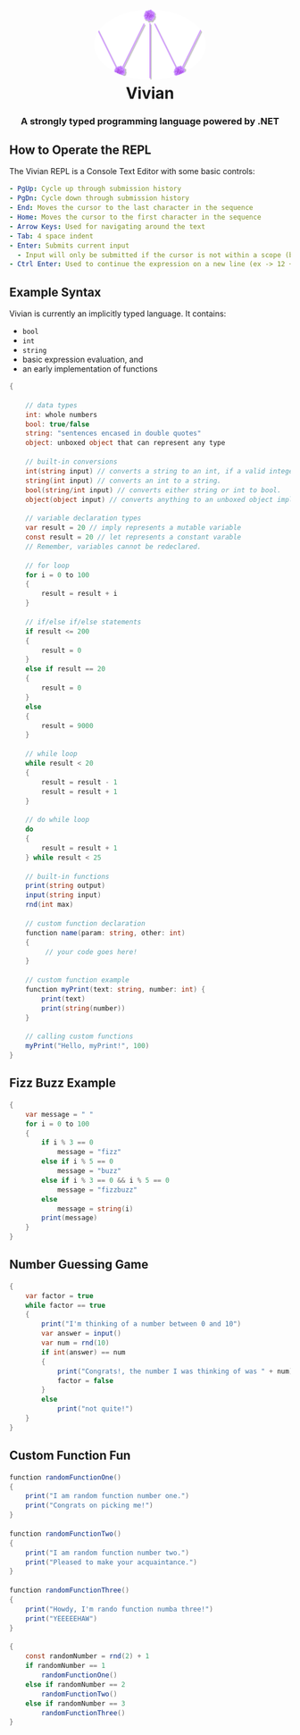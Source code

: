 <h1 align="center" style="position: relative;">
  <img width="200" style="border-radius: 50%;" src="logo.png" alt="Vivian Logo" /><br>
  Vivian
</h1>

<h3 align="center">A strongly typed programming language powered by .NET</h3>

## How to Operate the REPL 
The Vivian REPL is a Console Text Editor with some basic controls: 
```yaml
- PgUp: Cycle up through submission history
- PgDn: Cycle down through submission history
- End: Moves the cursor to the last character in the sequence
- Home: Moves the cursor to the first character in the sequence 
- Arrow Keys: Used for navigating around the text
- Tab: 4 space indent
- Enter: Submits current input
  - Input will only be submitted if the cursor is not within a scope (between {} curly brackets)
- Ctrl Enter: Used to continue the expression on a new line (ex -> 12 + \n 4)
```

## Example Syntax 
Vivian is currently an implicitly typed language.
It contains:
- `bool`
- `int`
- `string`
- basic expression evaluation, and
- an early implementation of functions

```c#
{
  
    // data types
    int: whole numbers
    bool: true/false
    string: "sentences encased in double quotes"
    object: unboxed object that can represent any type
    
    // built-in conversions
    int(string input) // converts a string to an int, if a valid integer is given.
    string(int input) // converts an int to a string.
    bool(string/int input) // converts either string or int to bool.
    object(object input) // converts anything to an unboxed object implicitly.

    // variable declaration types
    var result = 20 // imply represents a mutable variable
    const result = 20 // let represents a constant varable
    // Remember, variables cannot be redeclared.
    
    // for loop 
    for i = 0 to 100 
    {
        result = result + i
    }
    
    // if/else if/else statements
    if result <= 200
    {
        result = 0
    }
    else if result == 20
    {
        result = 0
    }
    else
    {
        result = 9000
    }
    
    // while loop
    while result < 20
    {
        result = result - 1
        result = result + 1
    }

    // do while loop
    do
    {
        result = result + 1
    } while result < 25

    // built-in functions
    print(string output)
    input(string input)
    rnd(int max)

    // custom function declaration
    function name(param: string, other: int) 
    {
         // your code goes here!
    }

    // custom function example
    function myPrint(text: string, number: int) {
        print(text)
        print(string(number))
    }

    // calling custom functions
    myPrint("Hello, myPrint!", 100)
}

```

## Fizz Buzz Example
```c#
{   
    var message = " " 
    for i = 0 to 100 
    {
        if i % 3 == 0
            message = "fizz"
        else if i % 5 == 0 
            message = "buzz"
        else if i % 3 == 0 && i % 5 == 0
            message = "fizzbuzz"
        else
            message = string(i)
        print(message)
    }
}
```

## Number Guessing Game
```c#
{   
    var factor = true
    while factor == true
    {   
        print("I'm thinking of a number between 0 and 10")
        var answer = input()
        var num = rnd(10)
        if int(answer) == num
        {
            print("Congrats!, the number I was thinking of was " + num)
            factor = false
        }
        else
            print("not quite!")
    }
}
```

## Custom Function Fun
```c#
function randomFunctionOne()
{
    print("I am random function number one.")
    print("Congrats on picking me!")
}

function randomFunctionTwo()
{
    print("I am random function number two.")
    print("Pleased to make your acquaintance.")
}

function randomFunctionThree()
{
    print("Howdy, I'm rando function numba three!")
    print("YEEEEEHAW")
}

{
    const randomNumber = rnd(2) + 1
    if randomNumber == 1
        randomFunctionOne()
    else if randomNumber == 2
        randomFunctionTwo()
    else if randomNumber == 3
        randomFunctionThree()
}
```
